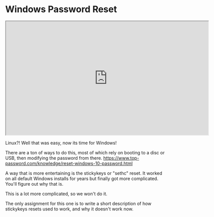# Windows Password Reset

<iframe allowfullscreen height="360" src="https://www.youtube.com/embed/-ePC6sCQ4Gw?wmode=opaque" width="640"></iframe>  

Linux?! Well that was easy, now its time for Windows!

There are a ton of ways to do this, most of which rely on booting to a
disc or USB, then modifying the password from there. <a
href="https://www.top-password.com/knowledge/reset-windows-10-password.html"
rel="noopener"
target="_blank">https://www.top-password.com/knowledge/reset-windows-10-password.html</a>

A way that is more entertaining is the stickykeys or "sethc" reset. It
worked on all default Windows installs for years but finally got more
complicated. You'll figure out why that is.

This is a lot more complicated, so we won't do it. 

The only assignment for this one is to write a short description of how
stickykeys resets used to work, and why it doesn't work now.
